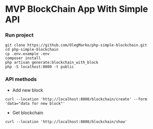 # MVP BlockChain App With Simple API

### Run project
```shell
git clone https://github.com/OlegMarko/php-simple-blockchain.git
cd php-simple-blockchain
cp .env.example .env
composer install
php artisan generate:blockchain_with_block
php -S localhost:8000 -t public
```

### API methods

 - Add new block
```shell
curl --location 'http://localhost:8000/blockchain/create' --form 'data="data for new block"'
```

- Get blockchain
```shell
curl --location 'http://localhost:8000/blockchain/show'
```
